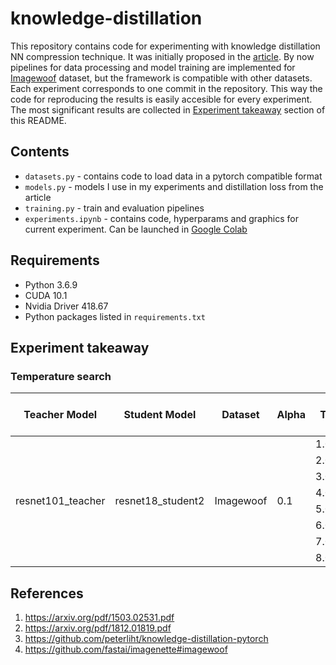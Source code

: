 # knowledge-distillation

This repository contains code for experimenting with knowledge distillation NN compression technique. It was initially proposed in the [article](https://arxiv.org/pdf/1503.02531.pdf). By now pipelines for data processing and model training are implemented for [Imagewoof](https://github.com/fastai/imagenette#imagewoof) dataset, but the framework is compatible with other datasets. Each experiment corresponds to one commit in the repository. This way the code for reproducing the results is easily accesible for every experiment. The most significant results are collected in [Experiment takeaway](#experiment-takeaway) section of this README.

## Contents

* `datasets.py` - contains code to load data in a pytorch compatible format
* `models.py` - models I use in my experiments and distillation loss from the article
* `training.py` - train and evaluation pipelines
* `experiments.ipynb` - contains code, hyperparams and graphics for current experiment. Can be launched in [Google Colab](https://colab.research.google.com/)

## Requirements

* Python 3.6.9
* CUDA 10.1
* Nvidia Driver 418.67
* Python packages listed in `requirements.txt`

## Experiment takeaway

### Temperature search

<table>
<thead>
  <tr>
    <th>Teacher Model</th>
    <th>Student Model</th>
    <th>Dataset</th>
    <th>Alpha</th>
    <th>T</th>
    <th>Accuracy<br>(Distilled)</th>
    <th>Accuracy<br>(No Teacher)</th>
    <th>Code</th>
  </tr>
</thead>
<tbody>
  <tr>
    <td rowspan="8">resnet101_teacher</td>
    <td rowspan="8">resnet18_student2</td>
    <td rowspan="8">Imagewoof</td>
    <td rowspan="8">0.1</td>
    <td>1.0</td>
    <td>0.9253</td>
    <td rowspan="8">0.9262</td>
    <td rowspan="8"><a href="https://github.com/stdereka/knowledge-distillation/tree/7deaae57bd9f61f70f38f74cf07f5714a6c43932" target="_blank" rel="noopener noreferrer">link</a></td>
  </tr>
  <tr>
    <td>2.0</td>
    <td>0.9284</td>
  </tr>
  <tr>
    <td>3.0</td>
    <td>0.9298</td>
  </tr>
  <tr>
    <td>4.0</td>
    <td><strong>0.9306</strong></td>
  </tr>
  <tr>
    <td>5.0</td>
    <td>0.9303</td>
  </tr>
  <tr>
    <td>6.0</td>
    <td>0.9295</td>
  </tr>
  <tr>
    <td>7.0</td>
    <td>0.9284</td>
  </tr>
  <tr>
    <td>8.0</td>
    <td>0.9284</td>
  </tr>
</tbody>
</table>

## References

1. https://arxiv.org/pdf/1503.02531.pdf
2. https://arxiv.org/pdf/1812.01819.pdf
3. https://github.com/peterliht/knowledge-distillation-pytorch
4. https://github.com/fastai/imagenette#imagewoof
